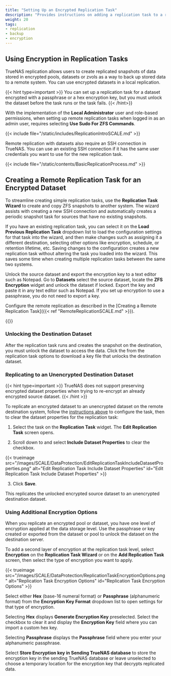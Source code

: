 ```yaml
---
title: "Setting Up an Encrypted Replication Task"
description: "Provides instructions on adding a replication task to a remote system and using encryption."
weight: 20
tags:
- replication
- backup
- encryption
---
```


## Using Encryption in Replication Tasks

TrueNAS replication allows users to create replicated snapshots of data stored in encrypted pools, datasets or zvols as a way to back up stored data to a remote system.
You can use encrypted datasets in a local replication.

{{< hint type=important >}}
You can set up a replication task for a dataset encrypted with a passphrase or a hex encryption key, but you must unlock the dataset before the task runs or the task fails.
{{< /hint>}}

With the implementation of the **Local Administrator** user and role-based permissions, when setting up remote replication tasks when logged in as an admin user, requires selecting **Use Sudo For ZFS Commands**.

{{< include file="/static/includes/ReplicationIntroSCALE.md" >}}

Remote replication with datasets also require an SSH connection in TrueNAS. You can use an existing SSH connection if it has the same user credentials you want to use for the new replication task.

{{< include file="/static/contents/BasicReplicationProcess.md" >}}

## Creating a Remote Replication Task for an Encrypted Dataset

To streamline creating simple replication tasks, use the **Replication Task Wizard** to create and copy ZFS snapshots to another system.
The wizard assists with creating a new SSH connection and automatically creates a periodic snapshot task for sources that have no existing snapshots.

If you have an existing replication task, you can select it on the **Load Previous Replication Task** dropdown list to load the configuration settings for that task into the wizard, and then make changes such as assigning it a different destination, selecting other options like encryption, schedule, or retention lifetime, etc.
Saving changes to the configuration creates a new replication task without altering the task you loaded into the wizard.
This saves some time when creating multiple replication tasks between the same two systems.

Unlock the source dataset and export the encryption key to a text editor such as Notepad.
Go to **Datasets** select the source dataset, locate the **ZFS Encryption** widget and unlock the dataset if locked.
Export the key and paste it in any text editor such as Notepad. If you set up encryption to use a passphrase, you do not need to export a key.

Configure the remote replication as described in the [Creating a Remote Replication Task]({{< ref "RemoteReplicationSCALE.md" >}}).

{{<include file="/static/includes/addcolumnorganizer.md">}}

### Unlocking the Destination Dataset

After the replication task runs and creates the snapshot on the destination, you must unlock the dataset to access the data.
Click the <span class="iconify" data-icon="mdi:download"></span> from the replication task options to download a key file that unlocks the destination dataset.

### Replicating to an Unencrypted Destination Dataset

{{< hint type=important >}}
TrueNAS does not support preserving encrypted dataset properties when trying to re-encrypt an already encrypted source dataset.
{{< /hint >}}

To replicate an encrypted dataset to an unencrypted dataset on the remote destination system, follow the [instructions above](#setting-up-a-simple-replication-task-overview) to configure the task, then to clear the dataset properties for the replication task:

1. Select the task on the **Replication Task** widget. The **Edit Replication Task** screen opens.

2. Scroll down to and select **Include Dataset Properties** to clear the checkbox.

  {{< trueimage src="/images/SCALE/DataProtection/EditReplicationTaskIncludeDatasetProperties.png" alt="Edit Replication Task Include Dataset Properties" id="Edit Replication Task Include Dataset Properties" >}}

3. Click **Save**.  

This replicates the unlocked encrypted source dataset to an unencrypted destination dataset.

### Using Additional Encryption Options

When you replicate an encrypted pool or dataset, you have one level of encryption applied at the data storage level.
Use the passphrase or key created or exported from the dataset or pool to unlock the dataset on the destination server.

To add a second layer of encryption at the replication task level, select **Encryption** on the **Replication Task Wizard** or on the **Add Replication Task** screen, then select the type of encryption you want to apply.

{{< trueimage src="/images/SCALE/DataProtection/ReplicationTaskEncryptionOptions.png" alt="Replication Task Encryption Options" id="Replication Task Encryption Options" >}}

Select either **Hex** (base-16 numeral format) or **Passphrase** (alphanumeric format) from the **Encryption Key Format** dropdown list to open settings for that type of encryption.

Selecting **Hex** displays **Generate Encryption Key** preselected. Select the checkbox to clear it and display the **Encryption Key** field where you can import a custom hex key.

Selecting **Passphrase** displays the **Passphrase** field where you enter your alphanumeric passphrase.

Select **Store Encryption key in Sending TrueNAS database** to store the encryption key in the sending TrueNAS database or leave unselected to choose a temporary location for the encryption key that decrypts replicated data.
